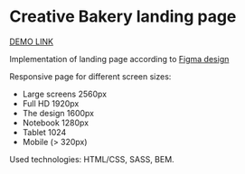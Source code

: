 # Creative Bakery landing page

[DEMO LINK](https://leonidpustovit.github.io/Creative-Bakery_landing/)

Implementation of landing page according to [Figma design](https://www.figma.com/file/dY3izAm0Vspsmra4lQWQIP/Bakerlab-FE-students?node-id=0%3A1)

Responsive page for different screen sizes:
- Large screens 2560px
- Full HD 1920px
- The design 1600px
- Notebook 1280px
- Tablet 1024
- Mobile (> 320px)

Used technologies: HTML/CSS, SASS, BEM.
